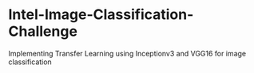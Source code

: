 # Intel-Image-Classification-Challenge
Implementing Transfer Learning using Inceptionv3 and VGG16 for image classification
